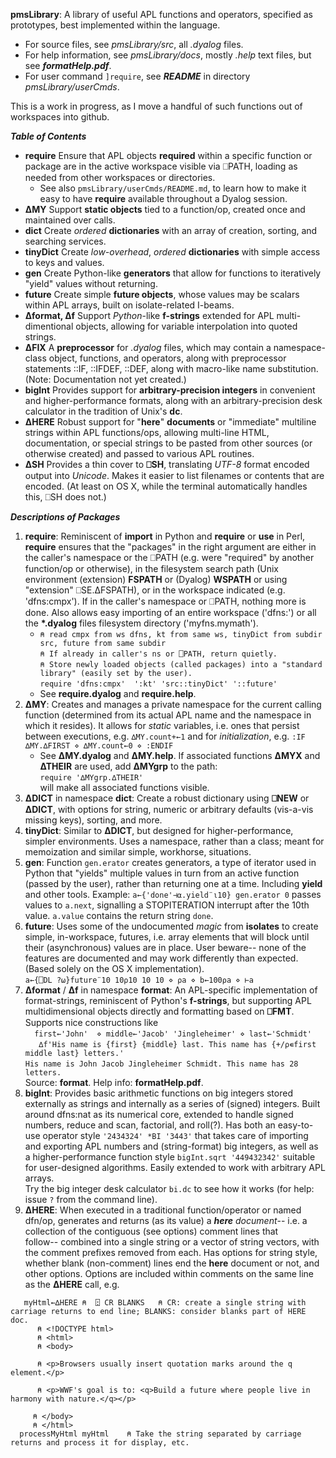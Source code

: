 __pmsLibrary__: A library of useful APL functions and operators, specified as prototypes, best implemented within the language. 

* For source files, see _pmsLibrary/src_, all _.dyalog_ files.
* For help information, see _pmsLibrary/docs_, mostly _.help_ text files, but see ___formatHelp.pdf___.
* For user command `]require`, see ___README___ in directory _pmsLibrary/userCmds_.

This is a work in progress, as I move a handful of such functions out of workspaces into github.

___Table of Contents___  

* __require__     Ensure that APL objects __required__ within a specific function or package are in the active workspace visible via ⎕PATH, loading as needed from other workspaces or directories. 
   - See also `pmsLibrary/userCmds/README.md`, to learn how to make it easy to have __require__ available throughout a Dyalog session. 
* __∆MY__         Support __static objects__ tied to a function/op, created once and maintained over calls.
* __dict__        Create _ordered_ __dictionaries__ with an array of creation, sorting, and searching services.
* __tinyDict__    Create _low-overhead_, _ordered_ __dictionaries__ with simple access to keys and values.
* __gen__         Create Python-like __generators__ that allow for functions to iteratively "yield" values without returning.
* __future__      Create simple __future objects__, whose values may be scalars within APL arrays, built on isolate-related I-beams.
* __∆format, ∆f__ Support _Python_-like __f-strings__ extended for APL multi-dimentional objects, allowing for variable interpolation into quoted strings.
* __∆FIX__        A __preprocessor__ for _.dyalog_ files, which may contain a namespace-class object, functions, and operators, along with preprocessor statements ::IF, ::IFDEF, ::DEF, along with macro-like name substitution. (Note: Documentation not yet created.)
* __bigInt__  Provides support for __arbitrary-precision integers__ in convenient and higher-performance formats, along with an arbitrary-precision desk calculator in the tradition of Unix's __dc__.
* __∆HERE__       Robust support for "__here__" __documents__ or "immediate" multiline strings within APL functions/ops, allowing multi-line HTML, documentation, or special strings to be pasted from other sources (or otherwise created) and passed to various APL routines.
* __∆SH__  Provides a thin cover to __⎕SH__, translating _UTF-8_ format encoded output into _Unicode_. Makes it easier to list filenames or contents that are encoded. (At least on OS X, while the terminal automatically handles this, ⎕SH does not.)

___Descriptions of Packages___
1. __require__: Reminiscent of __import__ in Python and __require__ or __use__ in Perl, __require__ ensures that the "packages" in the right argument are either in the caller's namespace or the ⎕PATH (e.g. were "required" by another function/op or otherwise), in the filesystem search path (Unix environment (extension) __FSPATH__ or (Dyalog) __WSPATH__ or using "extension" ⎕SE.∆FSPATH), or in the workspace indicated (e.g. 'dfns:cmpx'). If in the caller's namespace or ⎕PATH, nothing more is done. Also allows easy importing of an entire workspace ('dfns:') or all the __\*.dyalog__ files filesystem directory ('myfns.mymath').
   * ``⍝ read cmpx from ws dfns, kt from same ws, tinyDict from subdir src, future from same subdir``<br>
     ``⍝ If already in caller's ns or ⎕PATH, return quietly.``<br>
     ``⍝ Store newly loaded objects (called packages) into a "standard library" (easily set by the user).``<br>
     ``require 'dfns:cmpx'  ':kt' 'src::tinyDict' '::future' ``                                                
   * See __require.dyalog__ and __require.help__.
1. __∆MY__: Creates and manages a private namespace for the current calling function (determined from its actual APL name and the namespace in which it resides). It allows for *static* variables, i.e. ones that persist between executions, e.g. ``∆MY.count+←1`` 
and for *initialization*, e.g. 
``:IF ∆MY.∆FIRST ⋄ ∆MY.count←0 ⋄ :ENDIF``
   * See __∆MY.dyalog__ and __∆MY.help__. If associated functions __∆MYX__ and __∆THEIR__ are used, add __∆MYgrp__ to the path:<br>
   ``require '∆MYgrp.∆THEIR'``<br>will make all associated functions visible.
1. __∆DICT__ in namespace __dict__: Create a robust dictionary using __⎕NEW__ or __∆DICT__, with options for string, numeric or arbitrary defaults (vis-a-vis missing keys), sorting, and more.
1. __tinyDict__: Similar to __∆DICT__, but designed for higher-performance, simpler environments. Uses a namespace, rather than a class; meant for memoization and similar simple, workhorse, situations.
1. __gen__: Function ``gen.erator`` creates generators, a type of iterator used in Python that "yields" multiple values in turn from an active function (passed by the user), rather than returning one at a time. Including __yield__ and other tools. 
Example: ``a←{'done'⊣⍺.yield¨⍳10} gen.erator 0`` passes values to ``a.next``, signalling a STOPITERATION interrupt after the 10th value. ``a.value`` contains the return string ``done``.
1. __future__: Uses some of the undocumented _magic_ from __isolates__ to create simple, in-workspace, futures, i.e. array elements that will block until their (asynchronous) values are in place. User beware-- none of the features are documented and may work differently than expected. (Based solely on the OS X implementation).<br>
``a←{⎕DL ?⍵}future¨10 10⍴10 10 10 ⋄ ⍴a ⋄ b←100⍴a ⋄ ⊢a``
1. __∆format__ / __∆f__ in namespace __format__: An APL-specific implementation of format-strings, reminiscent of Python's __f-strings__, but supporting APL multidimensional objects directly and formatting based on __⎕FMT__. Supports nice constructions like<br>
      ``   first←'John'  ⋄ middle←'Jacob' 'Jingleheimer' ⋄ last←'Schmidt'  ``<br>
      ``   ∆f'His name is {first} {middle} last. This name has {+/⍴∊first middle last} letters.'``<br>
      ``His name is John Jacob Jingleheimer Schmidt. This name has 28 letters.``<br>
Source: __format__. Help info: __formatHelp.pdf__.
1. __bigInt__: Provides basic arithmetic functions on big integers stored externally as strings
and internally as a series of (signed) integers. Built around dfns:nat as its numerical core,  extended to handle signed numbers,
reduce and scan, factorial, and roll(?). Has both an easy-to-use operator style ``'2434324' *BI '3443'`` that takes care of importing and exporting APL numbers and (string-format) big integers, as well as a higher-performance function style ``bigInt.sqrt '449432342'`` suitable for user-designed algorithms. Easily extended to work with arbitrary APL arrays.<br>
Try the big integer desk calculator `bi.dc` to see how it works (for help: issue `?` from the command line).
1. __∆HERE__: When executed in a traditional function/operator or named dfn/op, 
generates and returns (as its value) a ___here__ document_-- i.e. a collection of the contiguous (see options) comment lines that  
follow-- combined into a single string or a vector of string vectors, with the comment prefixes removed from each. 
Has options for string style, whether blank (non-comment) lines end the __here__ document or not, and other options. 
Options are included within comments on the same line as the __∆HERE__ call, e.g.<br>
``` 
   myHtml←∆HERE ⍝  ⍠ CR BLANKS   ⍝ CR: create a single string with carriage returns to end line; BLANKS: consider blanks part of HERE doc.
      ⍝ <!DOCTYPE html>
      ⍝ <html>
      ⍝ <body>

      ⍝ <p>Browsers usually insert quotation marks around the q element.</p>

      ⍝ <p>WWF's goal is to: <q>Build a future where people live in harmony with nature.</q></p>

     ⍝ </body>
     ⍝ </html>
  processMyHtml myHtml    ⍝ Take the string separated by carriage returns and process it for display, etc.
 ```
 
                                                  


